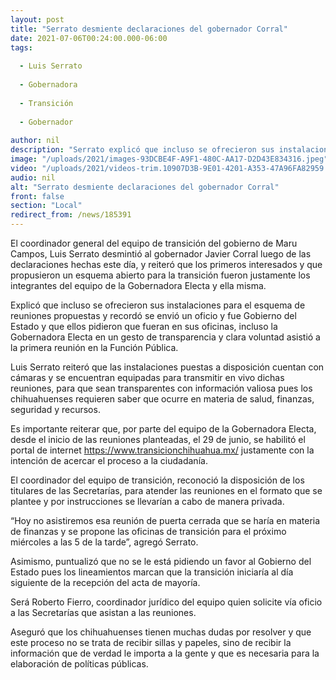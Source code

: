 ```yaml
---
layout: post
title: "Serrato desmiente declaraciones del gobernador Corral"
date: 2021-07-06T00:24:00.000-06:00
tags:
  
  - Luis Serrato
  
  - Gobernadora
  
  - Transición
  
  - Gobernador
  
author: nil
description: "Serrato explicó que incluso se ofrecieron sus instalaciones para el esquema de reuniones propuestas y recordó se envió un oficio y fue Gobierno del Estado"
image: "/uploads/2021/images-93DCBE4F-A9F1-480C-AA17-D2D43E834316.jpeg"
video: "/uploads/2021/videos-trim.10907D3B-9E01-4201-A353-47A96FA82959.MOV"
audio: nil
alt: "Serrato desmiente declaraciones del gobernador Corral"
front: false
section: "Local"
redirect_from: /news/185391
---
```


El coordinador general del equipo de transición del gobierno de Maru Campos, Luis Serrato desmintió al gobernador Javier Corral luego de las declaraciones hechas este día, y reiteró que los primeros interesados y que propusieron un esquema abierto para la transición fueron justamente los integrantes del equipo de la Gobernadora Electa y ella misma.

Explicó que incluso se ofrecieron sus instalaciones para el esquema de reuniones propuestas y recordó se envió un oficio y fue Gobierno del Estado y que ellos pidieron que fueran en sus oficinas, incluso la Gobernadora Electa en un gesto de transparencia y clara voluntad asistió a la primera reunión en la Función Pública. 

Luis Serrato reiteró que las instalaciones puestas a disposición cuentan con cámaras y se encuentran equipadas para transmitir en vivo dichas reuniones, para que sean transparentes con información valiosa pues los chihuahuenses requieren saber que ocurre en materia de salud, finanzas, seguridad y recursos.

Es importante reiterar que, por parte del equipo de la Gobernadora Electa, desde el inicio de las reuniones planteadas, el 29 de junio, se habilitó el portal de internet https://www.transicionchihuahua.mx/ justamente con la intención de acercar el proceso a la ciudadanía. 

El coordinador del equipo de transición, reconoció la disposición de los titulares de las Secretarías, para atender las reuniones en el formato que se plantee y por instrucciones se llevarían a cabo de manera privada.

“Hoy no asistiremos esa reunión de puerta cerrada que se haría en materia de finanzas y se propone las oficinas de transición para el próximo miércoles a las 5 de la tarde”, agregó Serrato.

Asimismo, puntualizó que no se le está pidiendo un favor al Gobierno del Estado pues los lineamientos marcan que la transición iniciaría al día siguiente de la recepción del acta de mayoría.

Será Roberto Fierro, coordinador jurídico del equipo quien solicite vía oficio a las Secretarías que asistan a las reuniones.

Aseguró que los chihuahuenses tienen muchas dudas por resolver y que este proceso no se trata de recibir sillas y papeles, sino de recibir la información que de verdad le importa a la gente y que es necesaria para la elaboración de políticas públicas.